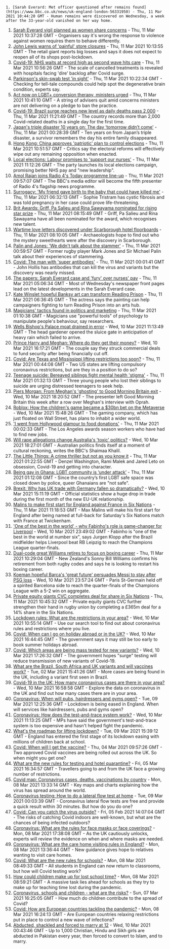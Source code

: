 
    1. [Sarah Everard: Met officer questioned after remains found](https://www.bbc.co.uk/news/uk-england-london-56331950) - Thu, 11 Mar 2021 10:44:20 GMT - Human remains were discovered on Wednesday, a week after the 33-year-old vanished on her way home.
1. [Sarah Everard vigil planned as women share concerns](https://www.bbc.co.uk/news/uk-56357796) - Thu, 11 Mar 2021 10:37:28 GMT - Organisers say it's wrong the response to violence against women requires them to behave differently.
1. [John Lewis warns of 'painful' store closures](https://www.bbc.co.uk/news/business-56357412) - Thu, 11 Mar 2021 10:13:55 GMT - The retail giant reports big losses and says it does not expect to reopen all of its shops post-lockdown.
1. [Covid-19: NHS waits at record high as second wave hits care](https://www.bbc.co.uk/news/health-56360645) - Thu, 11 Mar 2021 10:56:26 GMT - The scale of cancelled treatments is revealed with hospitals facing 'dire' backlog after Covid surge.
1. [Parkinson's skin-swab test 'in sight'](https://www.bbc.co.uk/news/health-56358257) - Thu, 11 Mar 2021 10:22:34 GMT - Checking for tell-tale compounds could help spot the degenerative brain condition, experts say.
1. [Act now on LGBT+ conversion therapy, ministers urged](https://www.bbc.co.uk/news/uk-politics-56353313) - Thu, 11 Mar 2021 10:41:10 GMT - A string of advisers quit amid concerns ministers are not delivering on a pledge to ban the practice.
1. [Covid-19: Brazil surge reaches new level as daily deaths pass 2,000](https://www.bbc.co.uk/news/world-latin-america-56355861) - Thu, 11 Mar 2021 11:21:49 GMT - The country records more than 2,000 Covid-related deaths in a single day for the first time.
1. [Japan's triple disaster 10 years on: The day ‘tomorrow didn’t come’](https://www.bbc.co.uk/news/world-asia-56344142) - Thu, 11 Mar 2021 00:28:39 GMT - Ten years on from Japan’s triple disaster, a survivor remembers the day his entire family disappeared.
1. [Hong Kong: China approves 'patriotic' plan to control elections](https://www.bbc.co.uk/news/world-asia-china-56356046) - Thu, 11 Mar 2021 10:51:57 GMT - Critics say the electoral reforms will effectively wipe out any remaining opposition when enacted.
1. [Local elections: Labour promises to 'support our nurses'](https://www.bbc.co.uk/news/uk-politics-56359771) - Thu, 11 Mar 2021 11:12:26 GMT - The party launches its local elections campaign, promising better NHS pay and "new leadership".
1. [Amol Rajan joins Radio 4's Today programme line-up](https://www.bbc.co.uk/news/entertainment-arts-56358387) - Thu, 11 Mar 2021 09:57:07 GMT - The BBC's media editor will become the fifth presenter of Radio 4's flagship news programme.
1. [Surrogacy: 'My friend gave birth to the baby that could have killed me'](https://www.bbc.co.uk/news/uk-england-birmingham-56338936) - Thu, 11 Mar 2021 06:32:13 GMT - Sophie Tristram has cystic fibrosis and was told pregnancy in her case could prove life-threatening.
1. [Brit Awards: Griff, Pa Salieu and Rina Sawayama nominated for rising star prize](https://www.bbc.co.uk/news/entertainment-arts-56357609) - Thu, 11 Mar 2021 08:15:49 GMT - Griff, Pa Salieu and Rina Sawayama have all been nominated for the award, which recognises new talent.
1. [Wartime love letters discovered under Scarborough hotel floorboards](https://www.bbc.co.uk/news/uk-england-york-north-yorkshire-56339136) - Thu, 11 Mar 2021 08:10:05 GMT - Archaeologists hope to find out who the mystery sweethearts were after the discovery in Scarborough.
1. [Palin and Jones: 'We didn't talk about the stammer'](https://www.bbc.co.uk/news/uk-56351958) - Thu, 11 Mar 2021 00:59:57 GMT - Former rugby player Mark Jones and Sir Michael Palin talk about their experiences of stammering.
1. [Covid: The man with 'super antibodies'](https://www.bbc.co.uk/news/world-us-canada-56324050) - Thu, 11 Mar 2021 00:01:41 GMT - John Hollis has antibodies that can kill the virus and variants but the discovery was nearly missed.
1. [The papers: Sarah Everard case and 'fury' over nurses' pay](https://www.bbc.co.uk/news/blogs-the-papers-56355464) - Thu, 11 Mar 2021 05:06:34 GMT - Most of Wednesday's newspaper front pages lead on the latest developments in the Sarah Everard case.
1. [Kate Winslet hopeful Banksy art can transform Reading Prison](https://www.bbc.co.uk/news/uk-england-berkshire-56320620) - Thu, 11 Mar 2021 06:36:45 GMT - The actress says the painting can help campaigners fighting to turn Reading Prison into an arts hub.
1. [Magicians' tactics found in politics and marketing](https://www.bbc.co.uk/news/education-56352500) - Thu, 11 Mar 2021 01:10:38 GMT - Magicians use "powerful tools" of psychology to manipulate people's behaviour, say researchers.
1. [Wells Bishop's Palace moat drained in error](https://www.bbc.co.uk/news/uk-england-somerset-56345521) - Wed, 10 Mar 2021 11:13:49 GMT - The head gardener opened the sluice gate in anticipation of heavy rain which failed to arrive.
1. [Prince Harry and Meghan: Where do they get their money?](https://www.bbc.co.uk/news/explainers-51047186) - Wed, 10 Mar 2021 16:17:21 GMT - The couple say they struck commercial deals to fund security after being financially cut off.
1. [Covid: Are Texas and Mississippi lifting restrictions too soon?](https://www.bbc.co.uk/news/world-us-canada-56297329) - Thu, 11 Mar 2021 00:44:08 GMT - Two US states are lifting compulsory coronavirus restrictions, but are they in a position to do so?
1. [Teenage suicide: Bereaved siblings fight mental health 'stigma'](https://www.bbc.co.uk/news/uk-england-kent-56333571) - Thu, 11 Mar 2021 01:32:13 GMT - Three young people who lost their siblings to suicide are urging distressed teenagers to seek help.
1. [Piers Morgan: From Meghan's 'ghosting' to Good Morning Britain exit](https://www.bbc.co.uk/news/entertainment-arts-56326337) - Wed, 10 Mar 2021 18:20:52 GMT - The presenter left Good Morning Britain this week after a row over Meghan's interview with Oprah.
1. [Roblox: How the children's game became a $30bn bet on the Metaverse](https://www.bbc.co.uk/news/technology-56345586) - Wed, 10 Mar 2021 15:48:26 GMT - The gaming company, which has just floated on Wall Street, has plans to inhabit a wider world.
1. ['I went from Hollywood glamour to food donations'](https://www.bbc.co.uk/news/business-56334012) - Thu, 11 Mar 2021 00:02:33 GMT - The Los Angeles awards season workers who have had to find new jobs.
1. [Will rape allegations change Australia's 'toxic' politics?](https://www.bbc.co.uk/news/world-australia-56342255) - Wed, 10 Mar 2021 18:27:01 GMT - Australian politics finds itself at a moment of cultural reckoning, writes the BBC's Shaimaa Khalil.
1. [The Little Things: A crime thriller but not as you know it](https://www.bbc.co.uk/news/entertainment-arts-55718906) - Thu, 11 Mar 2021 01:22:55 GMT - Denzel Washington, Rami Malek and Jared Leto on obsession, Covid-19 and getting into character.
1. [Being gay in Ghana: LGBT community is ‘under attack’](https://www.bbc.co.uk/news/newsbeat-56325310) - Thu, 11 Mar 2021 01:12:08 GMT - Since the country’s first LGBT safe space was closed down by police, queer Ghanaians are "not safe".
1. [Brexit: Why has UK trade with Germany fallen so dramatically?](https://www.bbc.co.uk/news/56347096) - Wed, 10 Mar 2021 15:11:19 GMT - Official statistics show a huge drop in trade during the first month of the new EU-UK relationship.
1. [Malins to make first start for England against France in Six Nations](https://www.bbc.co.uk/sport/rugby-union/56359986) - Thu, 11 Mar 2021 11:18:53 GMT - Max Malins will make his first start for England after being named at full-back for Saturday's Six Nations match with France at Twickenham.
1. ['One of the best in the world' - why Fabinho's role is game-changer for Liverpool](https://www.bbc.co.uk/sport/football/56337829) - Wed, 10 Mar 2021 23:49:02 GMT - Fabinho is "one of the best in the world at number six", says Jurgen Klopp after the Brazil midfielder helps Liverpool beat RB Leipzig to reach the Champions League quarter-finals.
1. [Dual-code great Williams retires to focus on boxing career](https://www.bbc.co.uk/sport/rugby-league/56359051) - Thu, 11 Mar 2021 10:29:04 GMT - New Zealand's Sonny Bill Williams confirms his retirement from both rugby codes and says he is looking to restart his boxing career.
1. [Koeman hopeful Barca's 'great future' persuades Messi to stay after PSG loss](https://www.bbc.co.uk/sport/football/56335495) - Wed, 10 Mar 2021 23:57:24 GMT - Paris St-Germain held off a spirited Barcelona side to reach the quarter-finals of the Champions League with a 5-2 win on aggregate.
1. [Private equity giants CVC completes deal for share in Six Nations](https://www.bbc.co.uk/sport/rugby-union/56359501) - Thu, 11 Mar 2021 10:45:32 GMT - Private equity giants CVC further strengthen their hand in rugby union by completing a £365m deal for a 14% share in the Six Nations.
1. [Lockdown rules: What are the restrictions in your area?](https://www.bbc.co.uk/news/uk-54373904) - Wed, 10 Mar 2021 10:55:14 GMT - Use our search tool to find out about coronavirus rules and restrictions where you live.
1. [Covid: When can I go on holiday abroad or in the UK?](https://www.bbc.co.uk/news/explainers-52646738) - Wed, 10 Mar 2021 16:44:45 GMT - The government says it may still be too early to book summer holidays abroad.
1. [Covid: Which areas are being mass tested for new variants?](https://www.bbc.co.uk/news/explainers-54872039) - Wed, 10 Mar 2021 17:26:32 GMT - The government hopes "surge" testing will reduce transmission of new variants of Covid-19.
1. [What are the Brazil, South Africa and UK variants and will vaccines work?](https://www.bbc.co.uk/news/health-55659820) - Tue, 02 Mar 2021 15:41:26 GMT - More cases are being found in the UK, including a variant first seen in Brazil.
1. [Covid-19 in the UK: How many coronavirus cases are there in your area?](https://www.bbc.co.uk/news/uk-51768274) - Wed, 10 Mar 2021 16:58:58 GMT - Explore the data on coronavirus in the UK and find out how many cases there are in your area.
1. [Coronavirus: When will pubs, hairdressers and gyms open?](https://www.bbc.co.uk/news/explainers-53349989) - Tue, 09 Mar 2021 12:25:36 GMT - Lockdown is being eased in England. When will services like hairdressers, pubs and gyms open?
1. [Coronavirus: How does the test-and-trace system work?](https://www.bbc.co.uk/news/explainers-52442754) - Wed, 10 Mar 2021 11:13:25 GMT - MPs have said the government's test-and-trace system is too expensive and hasn't helped fight the pandemic.
1. [What's the roadmap for lifting lockdown?](https://www.bbc.co.uk/news/explainers-52530518) - Tue, 09 Mar 2021 15:39:12 GMT - England has entered the first stage of its lockdown easing with millions of children back at school.
1. [Covid: When will I get the vaccine?](https://www.bbc.co.uk/news/health-55045639) - Thu, 04 Mar 2021 09:57:26 GMT - Two approved Covid vaccines are being rolled out across the UK. So when might you get one?
1. [What are the new rules for testing and hotel quarantine?](https://www.bbc.co.uk/news/explainers-52544307) - Fri, 05 Mar 2021 16:34:57 GMT - Travellers going to and from the UK face a growing number of restrictions.
1. [Covid map: Coronavirus cases, deaths, vaccinations by country](https://www.bbc.co.uk/news/world-51235105) - Mon, 08 Mar 2021 13:33:14 GMT - Key maps and charts explaining how the virus has spread around the world.
1. [Coronavirus testing: How to do a lateral flow test at home](https://www.bbc.co.uk/news/health-56326456) - Tue, 09 Mar 2021 00:03:39 GMT - Coronavirus lateral flow tests are free and provide a quick result within 30 minutes. But how do you do one?
1. [Covid: Can you catch the virus outside?](https://www.bbc.co.uk/news/explainers-55680305) - Fri, 05 Feb 2021 14:07:04 GMT - The risks of catching Covid indoors are well-known, but what are the chances of being infected outdoors?
1. [Coronavirus: What are the rules for face masks or face coverings?](https://www.bbc.co.uk/news/health-51205344) - Mon, 08 Mar 2021 17:38:08 GMT - As the UK cautiously unlocks, experts will review the evidence on when and where masks are needed.
1. [Coronavirus: What are the care home visiting rules in England?](https://www.bbc.co.uk/news/explainers-53503712) - Mon, 08 Mar 2021 13:36:44 GMT - New guidance gives hope to relatives wanting to visit care homes.
1. [Covid: What are the new rules for schools?](https://www.bbc.co.uk/news/education-51643556) - Mon, 08 Mar 2021 08:49:33 GMT - All students in England can now return to classrooms, but how will Covid testing work?
1. [How could children make up for lost school time?](https://www.bbc.co.uk/news/explainers-55938837) - Mon, 08 Mar 2021 08:59:21 GMT - A massive task lies ahead for schools as they try to make up for teaching time lost during the pandemic.
1. [Coronavirus, schools and children - what are the risks?](https://www.bbc.co.uk/news/health-52003804) - Sun, 07 Mar 2021 16:25:05 GMT - How much do children contribute to the spread of Covid?
1. [Covid: How are European countries tackling the pandemic?](https://www.bbc.co.uk/news/explainers-53640249) - Mon, 08 Mar 2021 16:24:13 GMT - Are European countries relaxing restrictions put in place to control a new wave of infections?
1. [Abducted, shackled and forced to marry at 12](https://www.bbc.co.uk/news/stories-56337182) - Wed, 10 Mar 2021 00:43:46 GMT - Up to 1,000 Christian, Hindu and Sikh girls are abducted in Pakistan every year, then forced to convert to Islam, and to marry.

